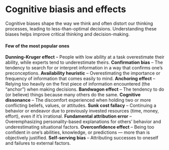 # Cognitive biasis and effects

Cognitive biases shape the way we think and often distort our thinking processes, leading to less-than-optimal decisions. Understanding these biases helps improve critical thinking and decision-making.

#### Few of the most popular ones

**Dunning-Kruger effect** – People with low ability at a task overestimate their ability, while experts tend to underestimate theirs.
**Confirmation bias** – The tendency to search for or interpret information in a way that confirms one’s preconceptions.
**Availability heuristic** – Overestimating the importance or frequency of information that comes easily to mind.
**Anchoring effect** – Relying too heavily on the first piece of information encountered (the “anchor”) when making decisions.
**Bandwagon effect** – The tendency to do (or believe) things because many others do the same.
**Cognitive dissonance** – The discomfort experienced when holding two or more conflicting beliefs, values, or attitudes.
**Sunk cost fallacy** – Continuing a behavior or endeavor due to previously invested resources (time, money, effort), even if it’s irrational.
**Fundamental attribution error** – Overemphasizing personality-based explanations for others’ behavior and underestimating situational factors.
**Overconfidence effect** – Being too confident in one’s abilities, knowledge, or predictions — more than is objectively justified.
**Self-serving bias** – Attributing successes to oneself and failures to external factors.